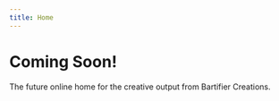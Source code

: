 ```yaml
---
title: Home
---
```

# Coming Soon!

The future online home for the creative output from Bartifier Creations.
